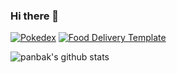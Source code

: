 ### Hi there 👋

[![Pokedex](https://github-readme-stats.vercel.app/api/pin/?username=panbak&repo=pokedex&title_color=1f2937&bg_color=ef4444&text_color=fff&hide_border=true)](https://github.com/panbak/pokedex) [![Food Delivery Template](https://github-readme-stats.vercel.app/api/pin/?username=panbak&repo=food-delivery-tailwind-template&title_color=1f2937&bg_color=fbbf24&text_color=fff&hide_border=true)](https://github.com/panbak/food-delivery-tailwind-template)


![panbak's github stats](https://github-readme-stats.vercel.app/api?username=panbak&show_icons=true&icon_color=4f46e5&title_color=4f46e5&custom_title=My%20Github%20Stats&include_all_commits=true&hide_border=true)
<!--


Here are some ideas to get you started:

- 🔭 I’m currently working on ...
- 🌱 I’m currently learning ...
- 👯 I’m looking to collaborate on ...
- 🤔 I’m looking for help with ...
- 💬 Ask me about ...
- 📫 How to reach me: ...
- 😄 Pronouns: ...
- ⚡ Fun fact: ...
-->
